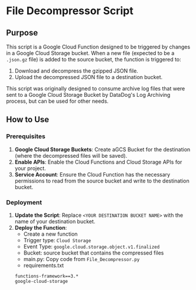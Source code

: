 # File Decompressor Script

## Purpose

This script is a Google Cloud Function designed to be triggered by changes in a Google Cloud Storage bucket. When a new file (expected to be a `.json.gz` file) is added to the source bucket, the function is triggered to:

1. Download and decompress the gzipped JSON file.
2. Upload the decompressed JSON file to a destination bucket.

This script was originally designed to consume archive log files that were sent to a Google Cloud Storage Bucket by DataDog's Log Archiving process, but can be used for other needs.

## How to Use

### Prerequisites

1. **Google Cloud Storage Buckets**: Create aGCS Bucket for the destination (where the decompressed files will be saved).
4. **Enable APIs**: Enable the Cloud Functions and Cloud Storage APIs for your project.
5. **Service Account**: Ensure the Cloud Function has the necessary permissions to read from the source bucket and write to the destination bucket.

### Deployment

1. **Update the Script**: Replace `<YOUR DESTINATION BUCKET NAME>` with the name of your destination bucket.
2. **Deploy the Function**:
    - Create a new function
    - Trigger type: `Cloud Storage`
    - Event Type: `google.cloud.storage.object.v1.finalized`
    - Bucket: source bucket that contains the compressed files
    - main.py: Copy code from `File_Decompressor.py`
    - requirements.txt
    ```
    functions-framework==3.*
    google-cloud-storage
    ```
